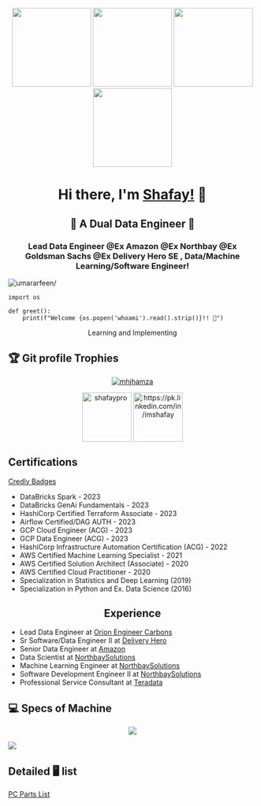 <p align="center"> <img src="https://octodex.github.com/images/vinyltocat.png" height="160px" width="160px"> <img src="https://octodex.github.com/images/daftpunktocat-thomas.gif" height="160px" width="160px"> <img src="https://octodex.github.com/images/daftpunktocat-guy.gif" height="160px" width="160px"> <img src="https://octodex.github.com/images/Robotocat.png" height="160px" width="160px"></p>

<h1 align="center">Hi there, I'm <a href="https://github.com/shafaypro"  target="_blank">Shafay!</a> 👋</h1>


<h2 align="center">👋 A Dual Data Engineer 👋</h2>
    
<h3 align="center">Lead Data Engineer @Ex Amazon @Ex Northbay @Ex Goldsman Sachs @Ex Delivery Hero SE , Data/Machine Learning/Software Engineer!</h3>
<p align="left"> <img src="https://komarev.com/ghpvc/?username=Anon-Exloiter&style=flat&color=blueviolet" alt=umararfeen/> </p>

```python3
import os

def greet():
    print(f"Welcome {os.popen('whoami').read().strip()}!! 👋")
```


<p align="center"> Learning and Implementing </p>



## :trophy: Git profile Trophies

  

<p  align="center">  <a  href="https://github.com/ryo-ma/github-profile-trophy"><img  src="https://github-profile-trophy.vercel.app/?username=mhjhamza&layout=compact&theme=algolia"  alt="mhjhamza"  /></a>  </p>

  

<p align="center"> 
<a href="https://pk.linkedin.com/in/imshafay" target="blank"><img align="center" src=https://cdn.jsdelivr.net/npm/simple-icons@3.0.1/icons/twitter.svg alt="shafaypro" height="100" width="100" /></a>
<a href="https://pk.linkedin.com/in/imshafay" target="blank"><img align="center" src=https://cdn.jsdelivr.net/npm/simple-icons@3.0.1/icons/linkedin.svg alt="https://pk.linkedin.com/in/imshafay" height="100" width="100" /></a>    
</p>

<h2> Certifications </h2>
<a href="https://www.credly.com/users/muhammad-shafay-amjad/badges"> Credly Badges</a>


<p aligh="center"> 
<ul>
  <li> DataBricks Spark - 2023 </li>
  <li>DataBricks GenAi Fundamentals - 2023</li>
  <li>HashiCorp Certified Terraform Associate - 2023</li>
  <li>Airflow Certified/DAG AUTH - 2023</li>
  <li>GCP Cloud Engineer (ACG) - 2023</li>
  <li>GCP Data Engineer (ACG) - 2023</li>
  <li>HashiCorp Infrastructure Automation Certification (ACG) - 2022</li>
  <li>AWS Certified Machine Learning Specialist - 2021</li>
  <li>AWS Certified Solution Architect (Associate) - 2020</li>
  <li>AWS Certified Cloud Practitioner - 2020</li>
  <li>Specialization in Statistics and Deep Learning (2019)</li>
  <li>Specialization in Python and Ex. Data Science (2016)</li>
    
</ul>

</p>
<h2 align="center">Experience</h2>

<ul>
  <li>Lead Data Engineer  at <a href="https://orioncarbons.com/"> Orion Engineer Carbons</a></li>
  <li>Sr Software/Data Engineer II  at <a href="https://www.deliveryhero.com/">Delivery Hero</a></li>
  <li>Senior Data Engineer  at <a href="https://www.amazon.de">Amazon </a></li>
  <li>Data Scientist  at <a href="https://northbaysolutions.com/">NorthbaySolutions</a></li>
  <li>Machine Learning Engineer  at <a href="https://northbaysolutions.com/">NorthbaySolutions</a></li>
  <li>Software Development Engineer II  at <a href="https://northbaysolutions.com/">NorthbaySolutions</a></li>
  <li>Professional Service Consultant   at <a href="https://www.teradata.com">Teradata</a></li>
</ul>


## 💻 Specs of Machine

<center><a title="System requirements and Rate my PC tool - all at PCGameBenchmark" href="https://www.pcgamebenchmark.com/ratemypc?cpu=intel-core-i9-13900k&memory=64gb&gpu=amd-radeon-rx-7900-xtx&platform=windows"><img src="https://www.pcgamebenchmark.com/signature/intel-core-i9-13900k/64gb/amd-radeon-rx-7900-xtx/forum.png"></a> </center>

<a title="System requirements and Rate my PC tool - all at PCGameBenchmark" href="https://www.pcgamebenchmark.com/ratemypc?cpu=intel-core-i9-13900k&memory=64gb&gpu=amd-radeon-rx-7900-xtx&platform=windows"><img align="center" src="https://www.pcgamebenchmark.com/signature/intel-core-i9-13900k/64gb/amd-radeon-rx-7900-xtx/twitch.png"></a>

## Detailed 🖥️ list


<a title="PCPARTPICKSPECS" href="https://pcpartpicker.com/list/vtbQqR">PC Parts List</a>

